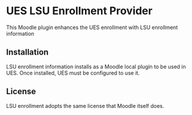 # UES LSU Enrollment Provider

This Moodle plugin enhances the UES enrollment with LSU enrollment
information

## Installation

LSU enrollment information installs as a Moodle local plugin to be used in
UES. Once installed, UES must be configured to use it.

## License

LSU enrollment adopts the same license that Moodle itself does.
